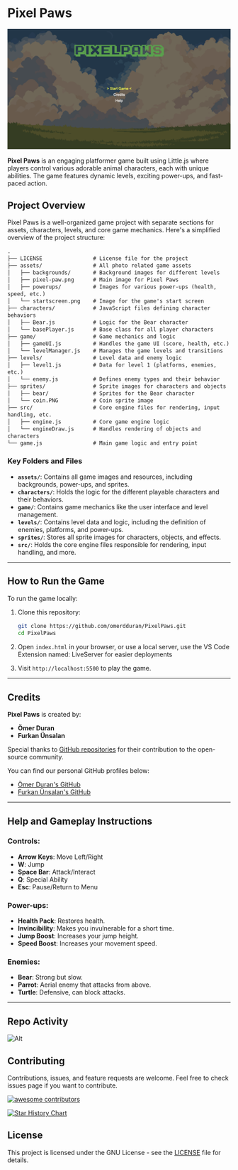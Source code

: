 # Pixel Paws

![Pixel Paws](assets/pixel-paw-entry.png)

**Pixel Paws** is an engaging platformer game built using Little.js where players control various adorable animal characters, each with unique abilities. The game features dynamic levels, exciting power-ups, and fast-paced action.

## Project Overview

Pixel Paws is a well-organized game project with separate sections for assets, characters, levels, and core game mechanics. Here's a simplified overview of the project structure:

```
.
├── LICENSE                # License file for the project
├── assets/                # All photo related game assets
│   ├── backgrounds/       # Background images for different levels
│   ├── pixel-paw.png      # Main image for Pixel Paws
│   ├── powerups/          # Images for various power-ups (health, speed, etc.)
│   └── startscreen.png    # Image for the game's start screen
├── characters/            # JavaScript files defining character behaviors
│   ├── Bear.js            # Logic for the Bear character
│   └── basePlayer.js      # Base class for all player characters
├── game/                  # Game mechanics and logic
│   ├── gameUI.js          # Handles the game UI (score, health, etc.)
│   └── levelManager.js    # Manages the game levels and transitions
├── levels/                # Level data and enemy logic
│   ├── level1.js          # Data for level 1 (platforms, enemies, etc.)
│   └── enemy.js           # Defines enemy types and their behavior
├── sprites/               # Sprite images for characters and objects
│   ├── bear/              # Sprites for the Bear character
│   └── coin.PNG           # Coin sprite image
├── src/                   # Core engine files for rendering, input handling, etc.
│   ├── engine.js          # Core game engine logic
│   └── engineDraw.js      # Handles rendering of objects and characters
└── game.js                # Main game logic and entry point

```

### Key Folders and Files

- **`assets/`**: Contains all game images and resources, including backgrounds, power-ups, and sprites.
- **`characters/`**: Holds the logic for the different playable characters and their behaviors.
- **`game/`**: Contains game mechanics like the user interface and level management.
- **`levels/`**: Contains level data and logic, including the definition of enemies, platforms, and power-ups.
- **`sprites/`**: Stores all sprite images for characters, objects, and effects.
- **`src/`**: Holds the core engine files responsible for rendering, input handling, and more.

---

## How to Run the Game

To run the game locally:

1. Clone this repository:
   ```bash
   git clone https://github.com/omerdduran/PixelPaws.git
   cd PixelPaws
   ```

2. Open `index.html` in your browser, or use a local server, use the VS Code Extension named: LiveServer for easier deployments

3. Visit `http://localhost:5500` to play the game.

---

## Credits

**Pixel Paws** is created by:

- **Ömer Duran**
- **Furkan Ünsalan**

Special thanks to [GitHub repositories](https://github.com/omerdduran/PixelPaws) for their contribution to the open-source community.

You can find our personal GitHub profiles below:

- [Ömer Duran's GitHub](https://github.com/omerdduran)
- [Furkan Ünsalan's GitHub](https://github.com/furkanunsalan)

---

## Help and Gameplay Instructions

### Controls:

- **Arrow Keys**: Move Left/Right
- **W**: Jump
- **Space Bar**: Attack/Interact
- **Q**: Special Ability
- **Esc**: Pause/Return to Menu

### Power-ups:

- **Health Pack**: Restores health.
- **Invincibility**: Makes you invulnerable for a short time.
- **Jump Boost**: Increases your jump height.
- **Speed Boost**: Increases your movement speed.

### Enemies:

- **Bear**: Strong but slow.
- **Parrot**: Aerial enemy that attacks from above.
- **Turtle**: Defensive, can block attacks.

---

## Repo Activity

![Alt](https://repobeats.axiom.co/api/embed/5ceec596321f1c6f161a7b56c961365f41714eb9.svg "Repobeats analytics image")

## Contributing
Contributions, issues, and feature requests are welcome. Feel free to check issues page if you want to contribute.

[![awesome contributors](https://contrib.rocks/image?repo=omerdduran/PixelPaws)](https://github.com/omerdduran/PixelPaws)

[![Star History Chart](https://api.star-history.com/svg?repos=omerdduran/PixelPaws&type=Timeline)](https://star-history.com/#omerdduran/PixelPaws)

## License

This project is licensed under the GNU License - see the [LICENSE](LICENSE) file for details.